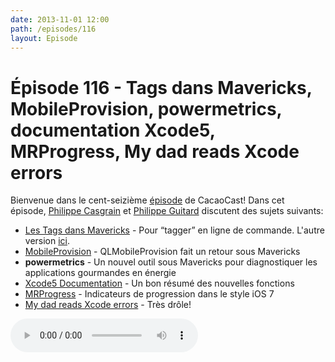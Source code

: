 ```yaml
---
date: 2013-11-01 12:00
path: /episodes/116
layout: Episode
---
```

# Épisode 116 - Tags dans Mavericks, MobileProvision, powermetrics, documentation Xcode5, MRProgress, My dad reads Xcode errors
<p>Bienvenue dans le cent-seizième <a href="https://cacaocast.com/media/cacaocast_116.m4a" title="CacaoCast Episode 116">épisode</a> de CacaoCast! Dans cet épisode, <a href="http://www.twitter.com/philippec" title="Philippe Casgrain sur Twitter">Philippe Casgrain</a> et <a href="http://www.twitter.com/philippeguitard" title="Philippe Guitard sur Twitter">Philippe Guitard</a> discutent des sujets suivants:</p>
<ul><li><a href="https://github.com/schwa/half-moon-tagging" title="Les Tags dans Mavericks">Les Tags dans Mavericks</a> - Pour &ldquo;tagger&rdquo; en ligne de commande. L'autre version <a href="https://github.com/jdberry/tag" title="Autre version">ici</a>.</li>
<li><a href="https://github.com/chockenberry/Provisioning" title="MobileProvision">MobileProvision</a> - QLMobileProvision fait un retour sous Mavericks</li>
<li><strong>powermetrics</strong> - Un nouvel outil sous Mavericks pour diagnostiquer les applications gourmandes en énergie</li>
<li><a href="http://confusatory.org/post/63488534619/documentation-in-xcode-5" title="Xcode5 Documentation">Xcode5 Documentation</a> - Un bon résumé des nouvelles fonctions</li>
<li><a href="https://github.com/mrackwitz/MRProgress" title="MRProgress">MRProgress</a> - Indicateurs de progression dans le style iOS 7</li>
<li><a href="http://errorchucking.tumblr.com" title="My dad reads Xcode errors">My dad reads Xcode errors</a> - Très drôle!</li>
</ul>
<p><audio controls><source src="https://cacaocast.com/media/cacaocast_116.m4a" type="audio/mpeg"><source src="https://cacaocast.com/media/cacaocast_116.m4a" type="audio/mp4">Votre navigateur ne supporte pas l'élément audio / Your browser does not support the audio element.</audio></p>
